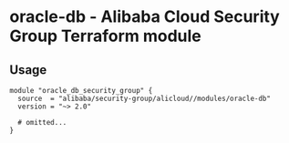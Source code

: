 # oracle-db - Alibaba Cloud Security Group Terraform module

## Usage

```hcl
module "oracle_db_security_group" {
  source  = "alibaba/security-group/alicloud//modules/oracle-db"
  version = "~> 2.0"

  # omitted...
}
```

<!-- BEGINNING OF PRE-COMMIT-TERRAFORM DOCS HOOK -->
<!-- END OF PRE-COMMIT-TERRAFORM DOCS HOOK -->

